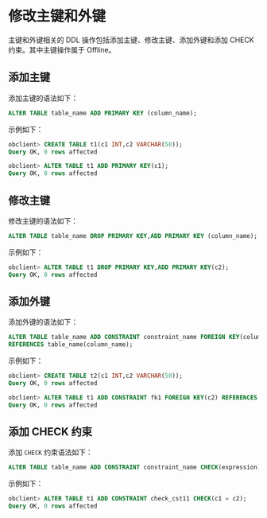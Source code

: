 修改主键和外键 
============================

主键和外键相关的 DDL 操作包括添加主键、修改主键、添加外键和添加 CHECK 约束。其中主键操作属于 Offline。

添加主键 
-------------------------

添加主键的语法如下：

```sql
ALTER TABLE table_name ADD PRIMARY KEY (column_name);
```



示例如下：

```sql
obclient> CREATE TABLE t1(c1 INT,c2 VARCHAR(50));
Query OK, 0 rows affected

obclient> ALTER TABLE t1 ADD PRIMARY KEY(c1);
Query OK, 0 rows affected
```



修改主键 
-------------------------

修改主键的语法如下：

```sql
ALTER TABLE table_name DROP PRIMARY KEY,ADD PRIMARY KEY (column_name);
```



示例如下：

```sql
obclient> ALTER TABLE t1 DROP PRIMARY KEY,ADD PRIMARY KEY(c2);
Query OK, 0 rows affected
```



添加外键 
-------------------------

添加外键的语法如下：

```sql
ALTER TABLE table_name ADD CONSTRAINT constraint_name FOREIGN KEY(column_name) 
REFERENCES table_name(column_name);
```



示例如下：

```sql
obclient> CREATE TABLE t2(c1 INT,c2 VARCHAR(50));
Query OK, 0 rows affected

obclient> ALTER TABLE t1 ADD CONSTRAINT fk1 FOREIGN KEY(c2) REFERENCES t2(c1);
Query OK, 0 rows affected
```



添加 CHECK 约束 
--------------------------------

添加 `CHECK` 约束语法如下：

```sql
ALTER TABLE table_name ADD CONSTRAINT constraint_name CHECK(expression));
```



示例如下：

```sql
obclient> ALTER TABLE t1 ADD CONSTRAINT check_cst11 CHECK(c1 = c2);
Query OK, 0 rows affected
```


